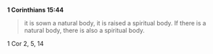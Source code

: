 **1 Corinthians 15:44**
> it is sown a natural body, it is raised a spiritual body. If there is a natural body, there is also a spiritual body.

1 Cor 2, 5, 14